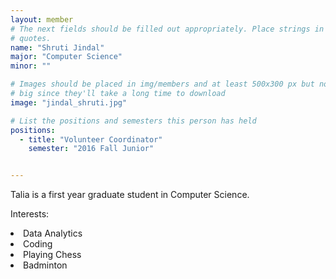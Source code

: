 ```yaml
---
layout: member
# The next fields should be filled out appropriately. Place strings in double 
# quotes.
name: "Shruti Jindal"
major: "Computer Science"
minor: ""

# Images should be placed in img/members and at least 500x300 px but not too
# big since they'll take a long time to download
image: "jindal_shruti.jpg"

# List the positions and semesters this person has held
positions:
  - title: "Volunteer Coordinator"
    semester: "2016 Fall Junior"


---
```

Talia is a first year graduate student in Computer Science.

Interests: 
<li>Data Analytics</li>
<li>Coding</li>
<li>Playing Chess</li>
<li>Badminton</li>
